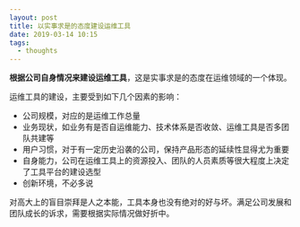 ```yaml
---
layout: post
title: 以实事求是的态度建设运维工具
date: 2019-03-14 10:15
tags:
  - thoughts
---
```


**根据公司自身情况来建设运维工具**，这是实事求是的态度在运维领域的一个体现。

运维工具的建设，主要受到如下几个因素的影响：

- 公司规模，对应的是运维工作总量
- 业务现状，如业务有是否自运维能力、技术体系是否收敛、运维工具是否多团队共建等
- 用户习惯，对于有一定历史沿袭的公司，保持产品形态的延续性显得尤为重要
- 自身能力，公司在运维工具上的资源投入、团队的人员素质等很大程度上决定了工具平台的建设选型
- 创新环境，不必多说

对高大上的盲目崇拜是人之本能，工具本身也没有绝对的好与坏。满足公司发展和团队成长的诉求，需要根据实际情况做好折中。